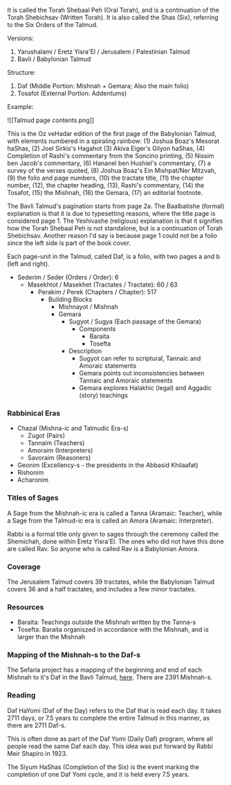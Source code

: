 It is called the Torah Shebaal Peh (Oral Torah), and is a continuation of the Torah Shebichsav (Written Torah). It is also called the Shas (Six), referring to the Six Orders of the Talmud.

Versions:

1. Yarushalami / Eretz Yisra'El / Jerusalem / Palestinian Talmud
2. Bavli / Babylonian Talmud

Structure:

1. Daf (Middle Portion: Mishnah + Gemara; Also the main folio)
2. Tosafot (External Portion: Addentums)

Example:

![[Talmud page contents.png]]

This is the Oz veHadar edition of the first page of the Babylonian Talmud, with elements numbered in a spiraling rainbowː (1) Joshua Boaz's Mesorat haShas, (2) Joel Sirkis's Hagahot (3) Akiva Eiger's Gilyon haShas, (4) Completion of Rashi's commentary from the Soncino printing, (5) Nissim ben Jacob's commentary, (6) Hananel ben Hushiel's commentary, (7) a survey of the verses quoted, (8) Joshua Boaz's Ein Mishpat/Ner Mitzvah, (9) the folio and page numbers, (10) the tractate title, (11) the chapter number, (12), the chapter heading, (13), Rashi's commentary, (14) the Tosafot, (15) the Mishnah, (16) the Gemara, (17) an editorial footnote.

The Bavli Talmud's pagination starts from page 2a. The Baalbatishe (formal) explanation is that it is due to typesetting reasons, where the title page is considered page 1. The Yeshivashe (religious) explanation is that it signifies how the Torah Shebaal Peh is not standalone, but is a continuation of Torah Shebichsav. Another reason I'd say is because page 1 could not be a folio since the left side is part of the book cover.

Each page-unit in the Talmud, called Daf, is a folio, with two pages a and b (left and right).

- Sederim / Seder (Orders / Order): 6
	- Masekhtot / Masekhet (Tractates / Tractate): 60 / 63
		- Perakim / Perek (Chapters / Chapter): 517
			- Building Blocks
				- Mishnayot / Mishnah
				- Gemara
					- Sugyot / Sugya (Each passage of the Gemara)
						- Components
							- Baraita
							- Tosefta
					- Description
						- Sugyot can refer to scriptural, Tannaic and Amoraic statements
						- Gemara points out inconsistencies between Tannaic and Amoraic statements
						- Gemara explores Halakhic (legal) and Aggadic (story) teachings

### Rabbinical Eras

- Chazal (Mishna-ic and Talmudic Era-s)
	- Zugot (Pairs)
	- Tannaim (Teachers)
	- Amoraim (Interpreters)
	- Savoraim (Reasoners)
- Geonim (Excellency-s - the presidents in the Abbasid Khilaafat)
- Rishonim
- Acharonim

### Titles of Sages

A Sage from the Mishnah-ic era is called a Tanna (Aramaic: Teacher), while a Sage from the Talmud-ic era is called an Amora (Aramaic: Interpreter).

Rabbi is a formal title only given to sages through the ceremony called the Shemichah, done within Eretz Yisra'El. The ones who did not have this done are called Rav. So anyone who is called Rav is a Babylonian Amora.

### Coverage

The Jerusalem Talmud covers 39 tractates, while the Babylonian Talmud covers 36 and a half tractates, and includes a few minor tractates.

### Resources

- Baraita: Teachings outside the Mishnah written by the Tanna-s
- Tosefta: Baraita organiszed in accordance with the Mishnah, and is larger than the Mishnah

### Mapping of the Mishnah-s to the Daf-s

The Sefaria project has a mapping of the beginning and end of each Mishnah to it's Daf in the Bavli Talmud, [here](https://github.com/Sefaria/Sefaria-Project/blob/master/data/Mishnah%20Map.csv). There are 2391 Mishnah-s.

### Reading

Daf HaYomi (Daf of the Day) refers to the Daf that is read each day. It takes 2711 days, or 7.5 years to complete the entire Talmud in this manner, as there are 2711 Daf-s.

This is often done as part of the Daf Yomi (Daily Daf) program, where all people read the same Daf each day. This idea was put forward by Rabbi Meir Shapiro in 1923.

The Siyum HaShas (Completion of the Six) is the event marking the completion of one Daf Yomi cycle, and it is held every 7.5 years.

